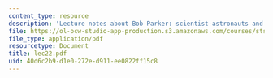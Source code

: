 ```yaml
---
content_type: resource
description: 'Lecture notes about Bob Parker: scientist-astronauts and lunar science.'
file: https://ol-ocw-studio-app-production.s3.amazonaws.com/courses/sts-471j-engineering-apollo-the-moon-project-as-a-complex-system-spring-2007/40d6c2b9d1e0272ed911ee0822ff15c8_lec22.pdf
file_type: application/pdf
resourcetype: Document
title: lec22.pdf
uid: 40d6c2b9-d1e0-272e-d911-ee0822ff15c8
---
```

